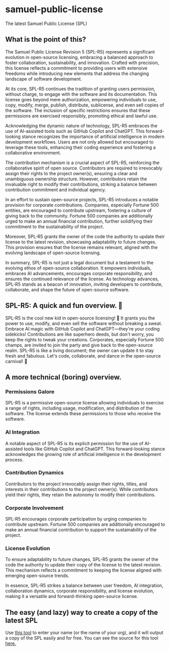 # samuel-public-license
The latest Samuel Public License (SPL)

## What is the point of this?

The Samuel Public License Revision 5 (SPL-R5) represents a significant evolution in open-source licensing, embracing a balanced approach to foster collaboration, sustainability, and innovation. Crafted with precision, this license reflects a commitment to providing users with extensive freedoms while introducing new elements that address the changing landscape of software development.

At its core, SPL-R5 continues the tradition of granting users permission, without charge, to engage with the software and its documentation. This license goes beyond mere authorization, empowering individuals to use, copy, modify, merge, publish, distribute, sublicense, and even sell copies of the software. The inclusion of specific restrictions ensures that these permissions are exercised responsibly, promoting ethical and lawful use.

Acknowledging the dynamic nature of technology, SPL-R5 embraces the use of AI-assisted tools such as GitHub Copilot and ChatGPT. This forward-looking stance recognizes the importance of artificial intelligence in modern development workflows. Users are not only allowed but encouraged to leverage these tools, enhancing their coding experience and fostering a collaborative environment.

The contribution mechanism is a crucial aspect of SPL-R5, reinforcing the collaborative spirit of open source. Contributors are required to irrevocably assign their rights to the project owner(s), ensuring a clear and unambiguous ownership structure. However, contributors retain the invaluable right to modify their contributions, striking a balance between contribution commitment and individual agency.

In an effort to sustain open-source projects, SPL-R5 introduces a notable provision for corporate contributions. Companies, especially Fortune 500 entities, are encouraged to contribute upstream, fostering a culture of giving back to the community. Fortune 500 companies are additionally urged to make an annual financial contribution, further solidifying their commitment to the sustainability of the project.

Moreover, SPL-R5 grants the owner of the code the authority to update their license to the latest revision, showcasing adaptability to future changes. This provision ensures that the license remains relevant, aligned with the evolving landscape of open-source licensing.

In summary, SPL-R5 is not just a legal document but a testament to the evolving ethos of open-source collaboration. It empowers individuals, embraces AI advancements, encourages corporate responsibility, and ensures the continued relevance of the license. As technology advances, SPL-R5 stands as a beacon of innovation, inviting developers to contribute, collaborate, and shape the future of open-source software.

## SPL-R5: A quick and fun overview. 🚀

SPL-R5 is the cool new kid in open-source licensing! 🚀 It grants you the power to use, modify, and even sell the software without breaking a sweat. Embrace AI magic with GitHub Copilot and ChatGPT—they're your coding sidekicks! Contributions are like superhero deeds, but don't worry, you keep the rights to tweak your creations. Corporates, especially Fortune 500 champs, are invited to join the party and give back to the open-source realm. SPL-R5 is like a living document; the owner can update it to stay fresh and fabulous. Let's code, collaborate, and dance in the open-source carnival! 🎉

## A more technical (boring) overview.

### Permissions Galore

SPL-R5 is a permissive open-source license allowing individuals to exercise a range of rights, including usage, modification, and distribution of the software. The license extends these permissions to those who receive the software.

### AI Integration

A notable aspect of SPL-R5 is its explicit permission for the use of AI-assisted tools like GitHub Copilot and ChatGPT. This forward-looking stance acknowledges the growing role of artificial intelligence in the development process.

### Contribution Dynamics

Contributors to the project irrevocably assign their rights, titles, and interests in their contributions to the project owner(s). While contributors yield their rights, they retain the autonomy to modify their contributions.

### Corporate Involvement

SPL-R5 encourages corporate participation by urging companies to contribute upstream. Fortune 500 companies are additionally encouraged to make an annual financial contribution to support the sustainability of the project.

### License Evolution

To ensure adaptability to future changes, SPL-R5 grants the owner of the code the authority to update their copy of the license to the latest revision. This mechanism reflects a commitment to keeping the license aligned with emerging open-source trends.

In essence, SPL-R5 strikes a balance between user freedom, AI integration, collaboration dynamics, corporate responsibility, and license evolution, making it a versatile and forward-thinking open-source license.

## The easy (and lazy) way to create a copy of the latest SPL

Use [this tool](https://sneed-group.github.io/generate-spl/) to enter your name (or the name of your org), and it will output a copy of the SPL easily and for free. You can see the source for this tool [here.](https://github.com/sneed-group/generate-spl/)

